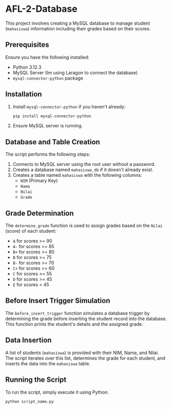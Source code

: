 # AFL-2-Database

This project involves creating a MySQL database to manage student (`mahasiswa`) information including their grades based on their scores.

## Prerequisites

Ensure you have the following installed:
- Python 3.12.3
- MySQL Server (Im using Laragon to connect the database)
- `mysql-connector-python` package

## Installation

1. Install `mysql-connector-python` if you haven't already:

    ```sh
    pip install mysql-connector-python
    ```

2. Ensure MySQL server is running.

## Database and Table Creation

The script performs the following steps:
1. Connects to MySQL server using the root user without a password.
2. Creates a database named `mahasiswa_db` if it doesn't already exist.
3. Creates a table named `mahasiswa` with the following columns:
    - `NIM` (Primary Key)
    - `Nama`
    - `Nilai`
    - `Grade`

## Grade Determination

The `determine_grade` function is used to assign grades based on the `Nilai` (score) of each student:
- `A` for scores >= 90
- `A-` for scores >= 85
- `B+` for scores >= 80
- `B` for scores >= 75
- `B-` for scores >= 70
- `C+` for scores >= 60
- `C` for scores >= 55
- `D` for scores >= 45
- `E` for scores < 45

## Before Insert Trigger Simulation

The `before_insert_trigger` function simulates a database trigger by determining the grade before inserting the student record into the database. This function prints the student's details and the assigned grade.

## Data Insertion

A list of students (`mahasiswa`) is provided with their NIM, Nama, and Nilai. The script iterates over this list, determines the grade for each student, and inserts the data into the `mahasiswa` table.

## Running the Script

To run the script, simply execute it using Python:

```sh
python script_name.py
